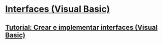 # [Interfaces (Visual Basic)](index.md)
## [Tutorial: Crear e implementar interfaces (Visual Basic)](walkthrough-creating-and-implementing-interfaces.md)
